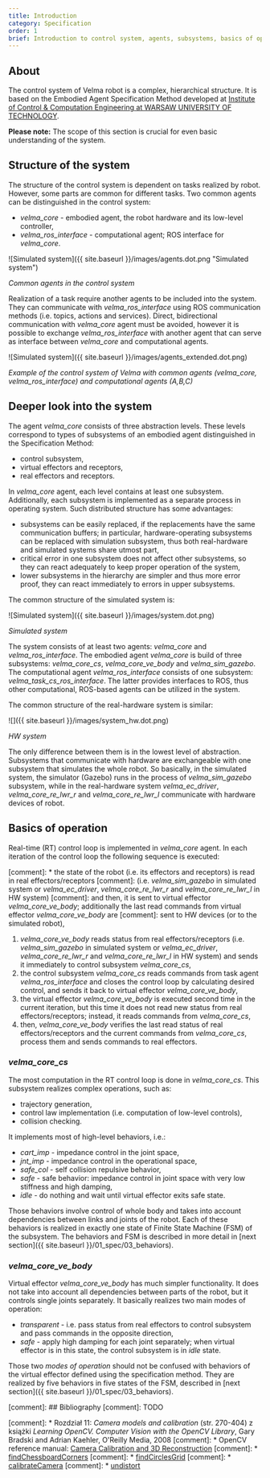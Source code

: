 ```yaml
---
title: Introduction
category: Specification
order: 1
brief: Introduction to control system, agents, subsystems, basics of operation. The scope of this section is crucial for even basic understanding of the system.
---
```


## About

The control system of Velma robot is a complex, hierarchical structure.
It is based on the Embodied Agent Specification Method developed at
[Institute of Control & Computation Engineering at WARSAW UNIVERSITY OF TECHNOLOGY](https://www.robotyka.ia.pw.edu.pl/).

**Please note:** The scope of this section is crucial for even basic understanding of the system.

## Structure of the system

The structure of the control system is dependent on tasks realized by robot.
However, some parts are common for different tasks.
Two common agents can be distinguished in the control system:

* *velma_core* - embodied agent, the robot hardware and its low-level controller,
* *velma_ros_interface* - computational agent; ROS interface for *velma_core*.

![Simulated system]({{ site.baseurl }}/images/agents.dot.png "Simulated system")

*Common agents in the control system*

Realization of a task require another agents to be included into the system.
They can communicate with *velma_ros_interface* using ROS communication methods (i.e. topics, actions and services).
Direct, bidirectional communication with *velma_core* agent must be avoided,
however it is possible to exchange *velma_ros_interface* with another agent that
can serve as interface between *velma_core* and computational agents.

![Simulated system]({{ site.baseurl }}/images/agents_extended.dot.png)

*Example of the control system of Velma with common agents (velma_core, velma_ros_interface) and computational agents (A,B,C)*

## Deeper look into the system

The agent *velma_core* consists of three abstraction levels.
These levels correspond to types of subsystems of an embodied agent distinguished in the Specification Method:

* control subsystem,
* virtual effectors and receptors,
* real effectors and receptors.

In *velma_core* agent, each level contains at least one subsystem.
Additionally, each subsystem is implemented as a separate process in operating system.
Such distributed structure has some advantages:

* subsystems can be easily replaced, if the replacements have the same communication buffers;
in particular, hardware-operating subsystems can be replaced with simulation subsystem,
thus both real-hardware and simulated systems share utmost part,
* critical error in one subsystem does not affect other subsystems,
so they can react adequately to keep proper operation of the system,
* lower subsystems in the hierarchy are simpler and thus more error proof,
they can react immediately to errors in upper subsystems.

The common structure of the simulated system is:

![Simulated system]({{ site.baseurl }}/images/system.dot.png)

*Simulated system*

The system consists of at least two agents: *velma_core* and *velma_ros_interface*.
The embodied agent *velma_core* is build of three subsystems: *velma_core_cs*, *velma_core_ve_body* and *velma_sim_gazebo*.
The computational agent *velma_ros_interface* consists of one subsystem: *velma_task_cs_ros_interface*.
The latter provides interfaces to ROS, thus other computational, ROS-based agents can be utilized in the system.

The common structure of the real-hardware system is similar:

![]({{ site.baseurl }}/images/system_hw.dot.png)

*HW system*

The only difference between them is in the lowest level of abstraction.
Subsystems that communicate with hardware are exchangeable with one subsystem that simulates the whole robot.
So basically, in the simulated system, the simulator (Gazebo) runs in the process of *velma_sim_gazebo* subsystem, while in the real-hardware system
*velma_ec_driver*, *velma_core_re_lwr_r* and *velma_core_re_lwr_l* communicate with hardware devices of robot.

## Basics of operation

Real-time (RT) control loop is implemented in *velma_core* agent.
In each iteration of the control loop the following sequence is executed:

[comment]: * the state of the robot (i.e. its effectors and receptors) is read in real effectors/receptors
[comment]: (i.e. *velma_sim_gazebo* in simulated system or *velma_ec_driver*, *velma_core_re_lwr_r* and *velma_core_re_lwr_l* in HW system)
[comment]: and then, it is sent to virtual effector *velma_core_ve_body*; additionally the last read commands from virtual effector *velma_core_ve_body* are
[comment]: sent to HW devices (or to the simulated robot),

1. *velma_core_ve_body* reads status from real effectors/receptors
(i.e. *velma_sim_gazebo* in simulated system or *velma_ec_driver*, *velma_core_re_lwr_r* and *velma_core_re_lwr_l* in HW system)
and sends it immediately to control subsystem *velma_core_cs*,
1. the control subsystem *velma_core_cs* reads commands from task agent *velma_ros_interface* and closes the control loop by calculating desired control, and sends it back to virtual effector *velma_core_ve_body*,
1. the virtual effector *velma_core_ve_body* is executed second time in the current iteration, but this time it does not read new status from real effectors/receptors;
instead, it reads commands from *velma_core_cs*,
1. then, *velma_core_ve_body* verifies the last read status of real effectors/receptors and the current commands from *velma_core_cs*, process them and sends commands to
real effectors.

### *velma_core_cs*

The most computation in the RT control loop is done in *velma_core_cs*.
This subsystem realizes complex operations, such as:

* trajectory generation,
* control law implementation (i.e. computation of low-level controls),
* collision checking.

It implements most of high-level behaviors, i.e.:

* *cart_imp* - impedance control in the joint space,
* *jnt_imp* - impedance control in the operational space,
* *safe_col* - self collision repulsive behavior,
* *safe* - safe behavior: impedance control in joint space with very low stiffness and high damping,
* *idle* - do nothing and wait until virtual effector exits safe state.

Those behaviors involve control of whole body and takes into account dependencies between links and joints of the robot.
Each of these behaviors is realized in exactly one state of Finite State Machine (FSM) of the subsystem.
The behaviors and FSM is described in more detail in [next section]({{ site.baseurl }}/01_spec/03_behaviors).

### *velma_core_ve_body*

Virtual effector *velma_core_ve_body* has much simpler functionality.
It does not take into account all dependencies between parts of the robot, but it controls single joints separately.
It basically realizes two main modes of operation:

* *transparent* - i.e. pass status from real effectors to control subsystem and pass commands in the opposite direction,
* *safe* - apply high damping for each joint separately; when virtual effector is in this state, the control subsystem is in *idle* state.

Those two *modes of operation* should not be confused with behaviors of the virtual effector defined using the specification method.
They are realized by five behaviors in five states of the FSM,
described in [next section]({{ site.baseurl }}/01_spec/03_behaviors).

[comment]: ## Bibliography
[comment]: TODO

[comment]: * Rozdział 11: _Camera models and calibration_ (str. 270-404) z książki _Learning OpenCV. Computer Vision with the OpenCV Library_, Gary Bradski and Adrian Kaehler, O'Reilly Media, 2008
[comment]: * OpenCV reference manual: [Camera Calibration and 3D Reconstruction](http://docs.opencv.org/2.4/modules/calib3d/doc/camera_calibration_and_3d_reconstruction.html)
[comment]:  * [findChessboardCorners](http://docs.opencv.org/2.4/modules/calib3d/doc/camera_calibration_and_3d_reconstruction.html#findchessboardcorners)
[comment]:  * [findCirclesGrid](http://docs.opencv.org/2.4/modules/calib3d/doc/camera_calibration_and_3d_reconstruction.html#findcirclesgrid)
[comment]:  * [calibrateCamera](http://docs.opencv.org/2.4/modules/calib3d/doc/camera_calibration_and_3d_reconstruction.html#calibratecamera)
[comment]:  * [undistort](http://docs.opencv.org/2.4/modules/imgproc/doc/geometric_transformations.html#undistort)

